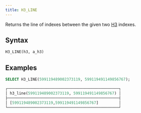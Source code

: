 ```yaml
---
title: H3_LINE
---
```


Returns the line of indexes between the given two [H3](https://eng.uber.com/h3/) indexes.

## Syntax

```sql
H3_LINE(h3, a_h3)
```

## Examples

```sql
SELECT H3_LINE(599119489002373119, 599119491149856767);

┌─────────────────────────────────────────────────┐
│ h3_line(599119489002373119, 599119491149856767) │
├─────────────────────────────────────────────────┤
│ [599119489002373119,599119491149856767]         │
└─────────────────────────────────────────────────┘
```